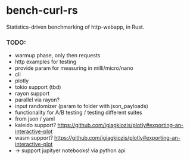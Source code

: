 # bench-curl-rs

Statistics-driven benchmarking of http-webapp, in Rust.


### TODO:
* warmup phase, only then requests
* http examples for testing
* provide param for measuring in milli/micro/nano
* cli
* plotly
* tokio support (tbd)
* rayon support
* parallel via rayon?
* input randomizer (param to folder with json_payloads)
* functionality for A/B testing / testing different suites
* from json / yaml
* kaleido support? https://github.com/igiagkiozis/plotly#exporting-an-interactive-plot
* wasm support? https://github.com/igiagkiozis/plotly#exporting-an-interactive-plot
* -> support jupityer notebooks! via python api
